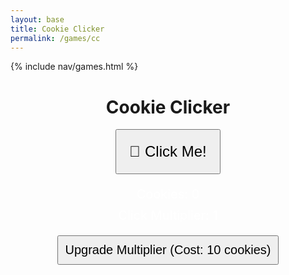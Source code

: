 ```yaml
---
layout: base
title: Cookie Clicker
permalink: /games/cc
---
```


{% include nav/games.html %}

<div id="cookie-clicker" style="text-align: center; margin: auto; width: 400px;">
    <h1>Cookie Clicker</h1>
    <button id="cookieButton" style="font-size: 24px; padding: 20px;">🍪 Click Me!</button>
    <div id="score" style="margin-top: 20px; font-size: 20px; color: white;">Cookies: 0</div>
    <div id="multiplier" style="margin-top: 10px; font-size: 20px; color: white;">Click Multiplier: 1</div>
    <button id="upgradeButton" style="margin-top: 20px; font-size: 20px; padding: 10px;">Upgrade Multiplier (Cost: 10 cookies)</button>
</div>

<script>
    let cookies = 0;
    let multiplier = 1;

    const cookieButton = document.getElementById("cookieButton");
    const scoreDisplay = document.getElementById("score");
    const multiplierDisplay = document.getElementById("multiplier");
    const upgradeButton = document.getElementById("upgradeButton");

    cookieButton.addEventListener("click", () => {
        cookies += multiplier;
        updateDisplay();
    });

    upgradeButton.addEventListener("click", () => {
        const upgradeCost = Math.floor(10 * Math.pow(1.5, multiplier - 1)); // Increasing cost
        if (cookies >= upgradeCost) {
            cookies -= upgradeCost;
            multiplier++;
            updateDisplay();
        } else {
            alert("Not enough cookies!");
        }
    });

    function updateDisplay() {
        scoreDisplay.innerText = "Cookies: " + cookies;
        multiplierDisplay.innerText = "Click Multiplier: " + multiplier;
        upgradeButton.innerText = "Upgrade Multiplier (Cost: " + Math.floor(10 * Math.pow(1.5, multiplier - 1)) + " cookies)";
    }
</script>
